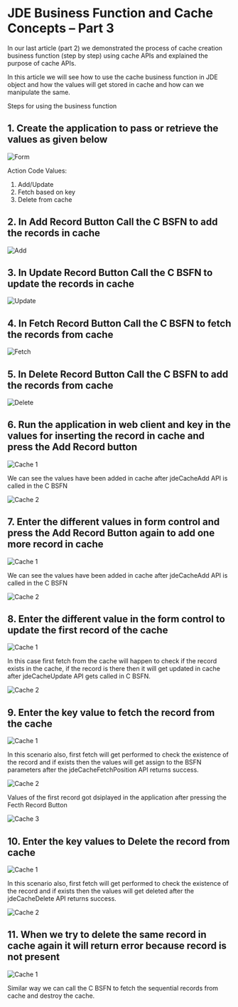 # JDE Business Function and Cache Concepts – Part 3 

In our last article (part 2) we demonstrated the process of cache creation business function (step by step) using cache APIs and explained the purpose of cache APIs.

In this article we will see how to use the cache business function in JDE object and how the values will get stored in cache and how can we manipulate the same.  

Steps for using the business function

## 1. Create the application to pass or retrieve the values as given below

![Form](https://raw.githubusercontent.com/GiovaniPM/DMNTests/main/Courses/JDE%20Cache/Images/0mplafhi.bmp)

Action Code Values:

1. Add/Update
2. Fetch based on key
3. Delete from cache

## 2. In Add Record Button Call the C BSFN to add the records in cache

![Add](https://raw.githubusercontent.com/GiovaniPM/DMNTests/main/Courses/JDE%20Cache/Images/8drx92cw.bmp)

## 3. In Update Record Button Call the C BSFN to update the records in cache

![Update](https://raw.githubusercontent.com/GiovaniPM/DMNTests/main/Courses/JDE%20Cache/Images/2pn6zl49.bmp)

## 4. In Fetch Record Button Call the C BSFN to fetch the records from cache

![Fetch](https://raw.githubusercontent.com/GiovaniPM/DMNTests/main/Courses/JDE%20Cache/Images/j3smdgc5.bmp)

## 5. In Delete Record Button Call the C BSFN to add the records from cache

![Delete](https://raw.githubusercontent.com/GiovaniPM/DMNTests/main/Courses/JDE%20Cache/Images/3d7isns2.bmp)

## 6. Run the application in web client and key in the values for inserting the record in cache and press the Add Record button

![Cache 1](https://raw.githubusercontent.com/GiovaniPM/DMNTests/main/Courses/JDE%20Cache/Images/jvj2l6rd.bmp)

We can see the values have been added in cache after jdeCacheAdd API is called in the C BSFN

![Cache 2](https://raw.githubusercontent.com/GiovaniPM/DMNTests/main/Courses/JDE%20Cache/Images/zko0oi6b.bmp)

## 7. Enter the different values in form control and press the Add Record Button again to add one more record in cache

![Cache 1](https://raw.githubusercontent.com/GiovaniPM/DMNTests/main/Courses/JDE%20Cache/Images/km5eqe6h.bmp)

We can see the values have been added in cache after jdeCacheAdd API is called in the C BSFN

![Cache 2](https://raw.githubusercontent.com/GiovaniPM/DMNTests/main/Courses/JDE%20Cache/Images/rfuf4bqx.bmp)

## 8. Enter the different value in the form control to update the first record of the cache

![Cache 1](https://raw.githubusercontent.com/GiovaniPM/DMNTests/main/Courses/JDE%20Cache/Images/cs7m54me.bmp)

In this case first fetch from the cache will happen to check if the record exists in the cache, if the record is there then it will get updated in cache after jdeCacheUpdate API gets called in C BSFN.

![Cache 2](https://raw.githubusercontent.com/GiovaniPM/DMNTests/main/Courses/JDE%20Cache/Images/dazv4f1b.bmp)

## 9. Enter the key value to fetch the record from the cache

![Cache 1](https://raw.githubusercontent.com/GiovaniPM/DMNTests/main/Courses/JDE%20Cache/Images/ko9srhs9.bmp)

In this scenario also, first fetch will get performed to check the existence of the record and if exists then the values will get assign to the BSFN parameters after the jdeCacheFetchPosition API returns success.

![Cache 2](https://raw.githubusercontent.com/GiovaniPM/DMNTests/main/Courses/JDE%20Cache/Images/sviihitd.bmp)

Values of the first record got dsiplayed in the application after pressing the Fecth Record Button

![Cache 3](https://raw.githubusercontent.com/GiovaniPM/DMNTests/main/Courses/JDE%20Cache/Images/46xptb9n.bmp)

## 10. Enter the key values to Delete the record from cache

![Cache 1](https://raw.githubusercontent.com/GiovaniPM/DMNTests/main/Courses/JDE%20Cache/Images/v7mbtanh.bmp)

In this scenario also, first fetch will get performed to check the existence of the record and if exists then the values will get deleted after the jdeCacheDelete API returns success.

![Cache 2](https://raw.githubusercontent.com/GiovaniPM/DMNTests/main/Courses/JDE%20Cache/Images/q0wtoun8.bmp)

## 11. When we try to delete the same record in cache again it will return error because record is not present

![Cache 1](https://raw.githubusercontent.com/GiovaniPM/DMNTests/main/Courses/JDE%20Cache/Images/iizlgczn.bmp)

Similar way we can call the C BSFN to fetch the sequential records from cache and destroy the cache.